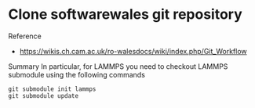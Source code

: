 # Clone softwarewales git repository

Reference
- https://wikis.ch.cam.ac.uk/ro-walesdocs/wiki/index.php/Git_Workflow

Summary
In particular, for LAMMPS you need to checkout LAMMPS submodule using the following
commands
```
git submodule init lammps
git submodule update
```

